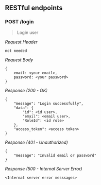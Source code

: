 ## RESTful endpoints
### POST /login

> Login user

_Request Header_
```
not needed
```

_Request Body_
```
{
    email: <your email>,
    password: <your password>
}
```

_Response (200 - OK)_
```
{
    "message": "Login successfully",
    "data": {
        "id": <id user>,
        "email": <email user>,
        "RoleId": <id role>
    },
    "access_token": <access token>
}
```

_Response (401 - Unauthorized)_
```
{
    "message": "Invalid email or password"
}
```

_Response (500 - Internal Server Error)_
```
<Internal server error messsages>
```

&nbsp;